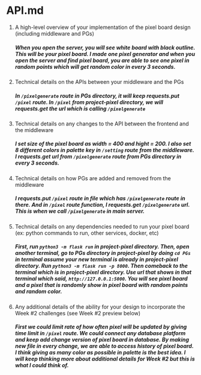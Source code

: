 # API.md

1. A high-level overview of your implementation of the pixel board design (including middleware and PGs)
    ##### When you open the server, you will see white board with black outline. This will be your pixel board. I made one pixel generator and when you open the server and find pixel board, you are able to see one pixel in random points which will get random color in every 3 seconds. 

2. Technical details on the APIs between your middleware and the PGs
    ##### In `/pixelgenerate` route in PGs directory, it will keep requests.put `/pixel` route. In `/pixel` from project-pixel directory, we will requests.get the url which is calling `/pixelgenerate`

3. Technical details on any changes to the API between the frontend and the middleware
    ##### I set size of the pixel board as width = 400 and hight = 200. I also set 8 different colors in palette key in `/setting` route from the middleware. I requests.get url from `/pixelgenerate` route from PGs directory in every 3 seconds.

4. Technical details on how PGs are added and removed from the middleware
    ##### I requests.put `/pixel` route in file which has `/pixelgenerate` route in there. And in `/pixel` route function, I requests.get `/pixelgenerate` url. This is when we call `/pixelgenerate` in main server. 

5. Technical details on any dependencies needed to run your pixel board (ex: python commands to run, other services, docker, etc)
    ##### First, run `python3 -m flask run` in project-pixel directory. Then, open another terminal, go to PGs directory in project-pixel by doing `cd PGs` in terminal assume your new terminal is already in project-pixel directory. Run `python3 -m flask run -p 8000`. Then comeback to the terminal which is in project-pixel directory. Use url that shows in that terminal which said, `http://127.0.0.1:5000`. You will see pixel board and a pixel that is randomly show in pixel board with random points and random color. 

6. Any additional details of the ability for your design to incorporate the Week #2 challenges (see Week #2 preview below)
    ##### First we could limit rate of how often pixel will be updated by giving time limit in `/pixel` route. We could connect any database platform and keep add change version of pixel board in database. By making new file in every change, we are able to access history of pixel board. I think giving as many color as possible in palette is the best idea. I will keep thinking more about additional details for Week #2 but this is what I could think of. 
